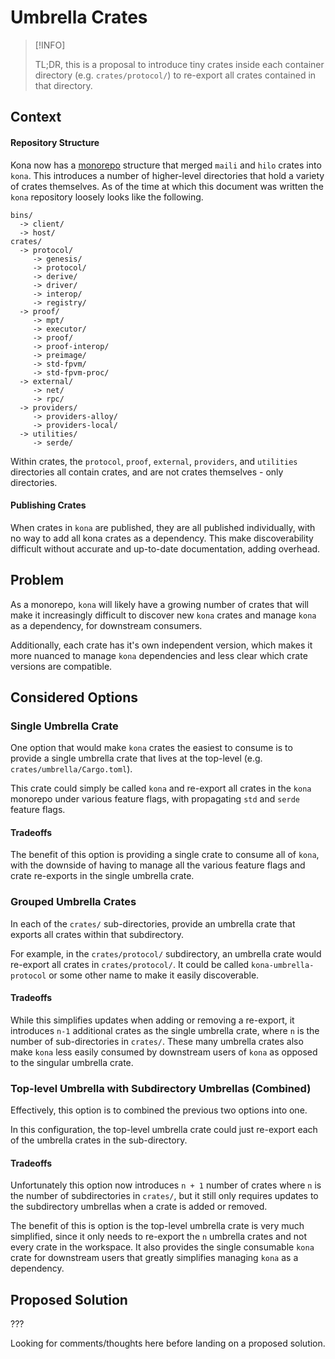 # Umbrella Crates

> [!INFO]
>
> TL;DR, this is a proposal to introduce tiny crates inside each
> container directory (e.g. `crates/protocol/`) to re-export all
> crates contained in that directory.

## Context

#### Repository Structure

Kona now has a [monorepo](../archives/monorepo.md) structure that merged
`maili` and `hilo` crates into `kona`. This introduces a number of higher-level
directories that hold a variety of crates themselves. As of the time at which
this document was written the `kona` repository loosely looks like the following.

```
bins/
  -> client/
  -> host/
crates/
  -> protocol/
     -> genesis/
     -> protocol/
     -> derive/
     -> driver/
     -> interop/
     -> registry/
  -> proof/
     -> mpt/
     -> executor/
     -> proof/
     -> proof-interop/
     -> preimage/
     -> std-fpvm/
     -> std-fpvm-proc/
  -> external/
     -> net/
     -> rpc/
  -> providers/
     -> providers-alloy/
     -> providers-local/
  -> utilities/
     -> serde/
```

Within crates, the `protocol`, `proof`, `external`, `providers`, and `utilities`
directories all contain crates, and are not crates themselves - only directories.

#### Publishing Crates

When crates in `kona` are published, they are all published individually, with no
way to add all kona crates as a dependency. This make discoverability difficult
without accurate and up-to-date documentation, adding overhead.

## Problem

As a monorepo, `kona` will likely have a growing number of crates that will make
it increasingly difficult to discover new `kona` crates and manage `kona` as a
dependency, for downstream consumers.

Additionally, each crate has it's own independent version, which makes it more nuanced
to manage `kona` dependencies and less clear which crate versions are compatible.

## Considered Options

### Single Umbrella Crate

One option that would make `kona` crates the easiest to consume is to provide
a single umbrella crate that lives at the top-level (e.g. `crates/umbrella/Cargo.toml`).

This crate could simply be called `kona` and re-export all crates in the `kona`
monorepo under various feature flags, with propagating `std` and `serde` feature
flags.

#### Tradeoffs

The benefit of this option is providing a single crate to consume all of `kona`,
with the downside of having to manage all the various feature flags and crate
re-exports in the single umbrella crate.

### Grouped Umbrella Crates

In each of the `crates/` sub-directories, provide an umbrella crate that exports
all crates within that subdirectory.

For example, in the `crates/protocol/` subdirectory, an umbrella crate would
re-export all crates in `crates/protocol/`. It could be called
`kona-umbrella-protocol` or some other name to make it easily discoverable.

#### Tradeoffs

While this simplifies updates when adding or removing a re-export, it introduces
`n-1` additional crates as the single umbrella crate, where `n` is the number
of sub-directories in `crates/`. These many umbrella crates also make `kona` less
easily consumed by downstream users of `kona` as opposed to the singular umbrella
crate.

### Top-level Umbrella with Subdirectory Umbrellas (Combined)

Effectively, this option is to combined the previous two options into one.

In this configuration, the top-level umbrella crate could just re-export
each of the umbrella crates in the sub-directory.

#### Tradeoffs

Unfortunately this option now introduces `n + 1` number of crates where `n`
is the number of subdirectories in `crates/`, but it still only requires
updates to the subdirectory umbrellas when a crate is added or removed.

The benefit of this is option is the top-level umbrella crate is very much
simplified, since it only needs to re-export the `n` umbrella crates and not
every crate in the workspace. It also provides the single consumable `kona`
crate for downstream users that greatly simplifies managing `kona` as a
dependency.

## Proposed Solution

???

Looking for comments/thoughts here before landing on a proposed solution.
